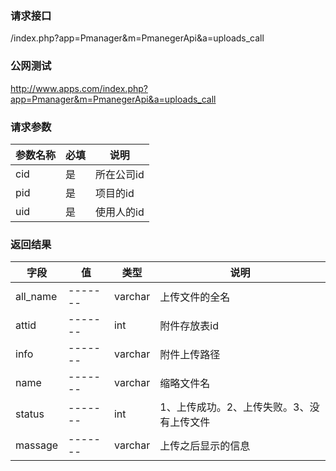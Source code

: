 ### **请求接口**
/index.php?app=Pmanager&m=PmanegerApi&a=uploads_call
### **公网测试**
http://www.apps.com/index.php?app=Pmanager&m=PmanegerApi&a=uploads_call
### **请求参数**

| 参数名称  |必填|     说明      |
|------|-----|------|
| cid     | 是 |   所在公司id   |
| pid| 是 |  项目的id   |
| uid| 是 |  使用人的id   |

### **返回结果**
|字段        |值          |类型    |说明        |
| ---------  |--------    |-------- |--------  |
|all_name          |-------   |varchar    | 上传文件的全名  |
|attid| -------     |int  |  附件存放表id    |
|info| -------    |varchar  |附件上传路径   |
|name| -------     |varchar  |缩略文件名   |
|status| -------     |int | 1、上传成功。2、上传失败。3、没有上传文件   |
|massage| -------     |varchar  |上传之后显示的信息   |



